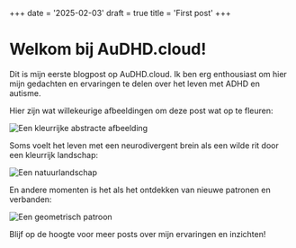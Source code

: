 +++
date = '2025-02-03'
draft = true
title = 'First post'
+++

# Welkom bij AuDHD.cloud!

Dit is mijn eerste blogpost op AuDHD.cloud. Ik ben erg enthousiast om hier mijn gedachten en ervaringen te delen over het leven met ADHD en autisme.

Hier zijn wat willekeurige afbeeldingen om deze post wat op te fleuren:

![Een kleurrijke abstracte afbeelding](https://picsum.photos/800/400)

Soms voelt het leven met een neurodivergent brein als een wilde rit door een kleurrijk landschap:

![Een natuurlandschap](https://picsum.photos/800/500)

En andere momenten is het als het ontdekken van nieuwe patronen en verbanden:

![Een geometrisch patroon](https://picsum.photos/700/400)

Blijf op de hoogte voor meer posts over mijn ervaringen en inzichten!